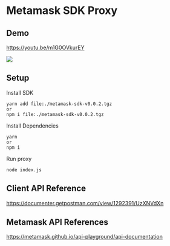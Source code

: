 # Metamask SDK Proxy

## Demo

https://youtu.be/m1G0OVkurEY

![](https://user-images.githubusercontent.com/19412160/181422694-14fb751f-2165-4f6e-90e6-2bcb1c4697f9.png)

## Setup

Install SDK

```
yarn add file:./metamask-sdk-v0.0.2.tgz
or
npm i file:./metamask-sdk-v0.0.2.tgz
```

Install Dependencies

```
yarn
or
npm i
```

Run proxy

```
node index.js
```

## Client API Reference

https://documenter.getpostman.com/view/1292391/UzXNVdXn

## Metamask API References

https://metamask.github.io/api-playground/api-documentation
